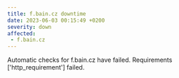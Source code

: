 ```yaml
---
title: f.bain.cz downtime
date: 2023-06-03 00:15:49 +0200
severity: down
affected:
 - f.bain.cz
---
```

Automatic checks for f.bain.cz have failed. Requirements ['http_requirement'] failed.
